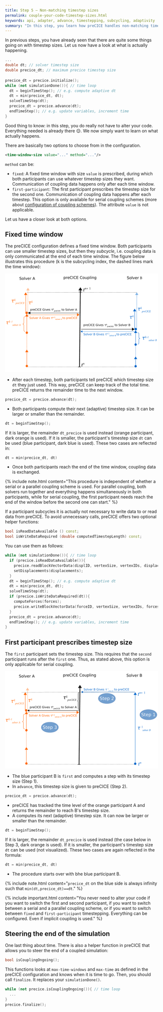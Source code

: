 ```yaml
---
title: Step 5 – Non-matching timestep sizes 
permalink: couple-your-code-timestep-sizes.html
keywords: api, adapter, advance, timestepping, subcycling, adaptivity
summary: "In this step, you learn how preCICE handles non-matching timestep sizes and a few more things about simulation time."
---
```


In previous steps, you have already seen that there are quite some things going on with timestep sizes. Let us now have a look at what is actually happening.

 
```cpp
...
double dt; // solver timestep size
double precice_dt; // maximum precice timestep size

precice_dt = precice.initialize();
while (not simulationDone()){ // time loop
  dt = beginTimeStep(); // e.g. compute adaptive dt 
  dt = min(precice_dt, dt);
  solveTimeStep(dt);
  precice_dt = precice.advance(dt);
  endTimeStep(); // e.g. update variables, increment time
}
```

Good thing to know: in this step, you do really not have to alter your code. Everything needed is already there :relieved:. We now simply want to learn on what actually happens. 

There are basically two options to choose from in the configuration.

```xml
<time-window-size value="..." method="..."/>
```   
`method` can be:
* `fixed`: A fixed time window with size `value` is prescribed, during which both participants can use whatever timestep sizes they want. Communication of coupling data happens only after each time window.  
* `first-participant`: The first participant prescribes the timestep size for the second one. Communication of coupling data happens after each timestep. This option is only available for serial coupling schemes (more about [configuration of coupling schemes](configuration-coupling.html)). The attribute `value` is not applicable.

Let us have a closer look at both options.


## Fixed time window

The preCICE configuration defines a fixed time window. Both participants can use smaller timestep sizes, but then they _subcycle_, i.e. coupling data is only communicated at the end of each time window. 
The figure below illustrates this procedure (k is the subcycling index, the dashed lines mark the time window): 

![Timestepping with a fixed time window](images/docs/couple-your-code-timestepping-fixed.png)

* After each timestep, both participants tell preCICE which timestep size `dt` they just used. This way, preCICE can keep track of the total time. preCICE returns the remainder time to the next window.
```c++ 
precice_dt = precice.advance(dt);
```  
* Both participants compute their next (adaptive) timestep size. It can be larger or smaller than the remainder. 
```c++
dt = beginTimeStep();
```
If it is larger, the remainder `dt_precice` is used instead (orange participant, dark orange is used).
If it is smaller, the participant's timestep size `dt` can be used (blue participant, dark blue is used).
These two cases are reflected in: 
```c++
dt = min(precice_dt, dt)
``` 
* Once both participants reach the end of the time window, coupling data is exchanged.

{% include note.html content="This procedure is independent of whether a serial or a parallel coupling scheme is used.
For parallel coupling, both solvers run together and everything happens simultaneously in both participants, while for serial coupling, the first participant needs reach the end of the window before the second one can start." %}

If a participant subcycles it is actually not necessary to write data to or read data from preCICE. To avoid unnecessary calls, preCICE offers two optional helper functions:

```c++
bool isReadDataAvailable () const;
bool isWriteDataRequired (double computedTimestepLength) const;
``` 

You can use them as follows:

```c++
while (not simulationDone()){ // time loop
  if (precice.isReadDataAvailable()){
    precice.readBlockVectorData(displID, vertexSize, vertexIDs, displacements);
    setDisplacements(displacements);
  }
  dt = beginTimeStep(); // e.g. compute adaptive dt 
  dt = min(precice_dt, dt);
  solveTimeStep(dt);
  if (precice.isWriteDataRequired(dt)){
    computeForces(forces);
    precice.writeBlockVectorData(forceID, vertexSize, vertexIDs, forces);
  }
  precice_dt = precice.advance(dt);
  endTimeStep(); // e.g. update variables, increment time
}
```

## First participant prescribes timestep size

The `first` participant sets the timestep size. This requires that the `second` participant runs after the `first` one. Thus, as stated above, this option is only applicable for serial coupling. 

![First participant prescribes timestep size](images/docs/couple-your-code-timestepping-first.png)

* The blue participant B is `first` and computes a step with its timestep size (Step 1).
* In `advance`, this timestep size is given to preCICE (Step 2).
```c++ 
precice_dt = precice.advance(dt);
```  
* preCICE has tracked the time level of the orange participant A and returns the remainder to reach B's timestep size.
* A computes its next (adaptive) timestep size. It can now be larger or smaller than the remainder. 
```c++
dt = beginTimeStep();
```
If it is larger, the remainder `dt_precice` is used instead (the case below in Step 3, dark orange is used).
If it is smaller, the participant's timestep size `dt` can be used (not visualized).
These two cases are again reflected in the formula:
 ```c++
dt = min(precice_dt, dt)
```
* The procedure starts over with bhe blue participant B. 

{% include note.html content="`precice_dt` on the blue side is always infinity such that `min(dt,precice_dt)==dt`." %}

{% include important.html content="You never need to alter your code if you want to switch the first and second participant, if you want to switch between a serial and a parallel coupling scheme, or if you want to switch between `fixed` and `first-participant` timestepping. Everything can be configured. Even if implicit coupling is used." %}

## Steering the end of the simulation

One last thing about time. There is also a helper function in preCICE that allows you to steer the end of a coupled simulation:

```c++
bool isCouplingOngoing();
```

This functions looks at `max-time-windows` and `max-time` as defined in the preCICE configuration and knows when it is time to go. Then, you should call `finalize`. It replaces your `simulationDone()`.

```c++
while (not precice.isCouplingOngoing()){ // time loop
  ...
}
precice.finalize();
```
